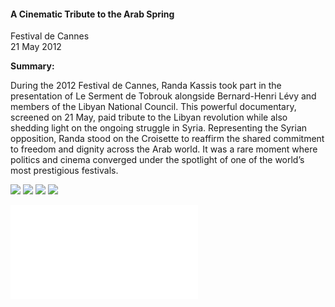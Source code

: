<h4>A Cinematic Tribute to the Arab Spring</h4>
	
Festival de Cannes  
21 May 2012
	
<b>Summary:</b>	

During the 2012 Festival de Cannes, Randa Kassis took part in the presentation of Le Serment de Tobrouk alongside Bernard-Henri Lévy and members of the Libyan National Council. This powerful documentary, screened on 21 May, paid tribute to the Libyan revolution while also shedding light on the ongoing struggle in Syria. Representing the Syrian opposition, Randa stood on the Croisette to reaffirm the shared commitment to freedom and dignity across the Arab world. It was a rare moment where politics and cinema converged under the spotlight of one of the world’s most prestigious festivals.


![](160.JPG)
![](161.JPG)
![](162.JPG)
![](163.JPG)

![](159.pdf)
<p></p>

